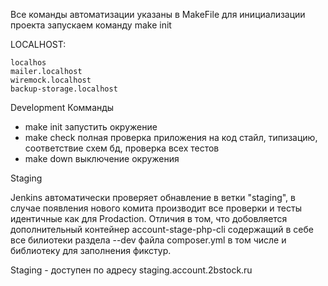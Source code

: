 Все команды автоматизации указаны в MakeFile
для инициализации проекта запускаем команду make init

LOCALHOST:

    localhos
    mailer.localhost
    wiremock.localhost
    backup-storage.localhost

Development
Комманды 
- make init запустить окружение
- make check полная проверка приложения на код стайл, типизацию, соответствие схем бд, проверка всех тестов
- make down выключение окружения

Staging

Jenkins автоматически проверяет обнавление в ветки "staging", в случае появления нового комита 
производит все проверки и тесты идентичные как для Prodaction. Отличия в том, что добовляется
дополнительный контейнер account-stage-php-cli содержащий в себе все билиотеки раздела --dev файла 
composer.yml в том числе и библиотеку для заполнения фикстур.

Staging - доступен по адресу staging.account.2bstock.ru